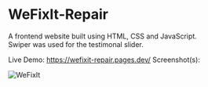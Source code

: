 # WeFixIt-Repair
 A frontend website built using HTML, CSS and JavaScript.  
 Swiper was used for the testimonal slider.
 
 Live Demo: https://wefixit-repair.pages.dev/
 Screenshot(s):
 
![WeFixIt](https://user-images.githubusercontent.com/25801484/159074159-f86fc333-8258-4482-ba26-bf09cbf5baca.png)
